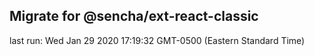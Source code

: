 ## Migrate for @sencha/ext-react-classic

last run: Wed Jan 29 2020 17:19:32 GMT-0500 (Eastern Standard Time)

